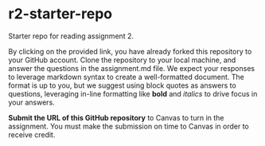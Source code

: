 # r2-starter-repo

Starter repo for reading assignment 2.

By clicking on the provided link, you have already forked this repository to your GitHub account. Clone the repository to your local machine, and answer the questions in the assignment.md file. We expect your responses to leverage markdown syntax to create a well-formatted document. The format is up to you, but we suggest using block quotes as answers to questions, leveraging in-line formatting like **bold** and _italics_ to drive focus in your answers.

**Submit the URL of this GitHub repository** to Canvas to turn in the assignment. You must make the submission on time to Canvas in order to receive credit.
